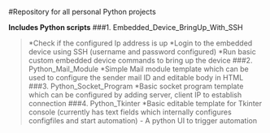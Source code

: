 #Repository for all personal Python projects

**Includes Python scripts**
###1. Embedded_Device_BringUp_With_SSH
  >*Check if the configured Ip address is up
  >*Login to the embedded device using SSH (username and password configured)
  >*Run basic custom embedded device commands to bring up the device
###2. Python_Mail_Module
  >*Simple Mail module template which can be used to configure the sender mail ID and editable body in HTML
###3. Python_Socket_Program
  >*Basic socket program template which can be configured by adding server, client IP to establish connection
###4. Python_Tkinter
  *Basic editable template for Tkinter console (currently has text fields which internally configures configfiles and start automation) - A python UI to trigger automation


